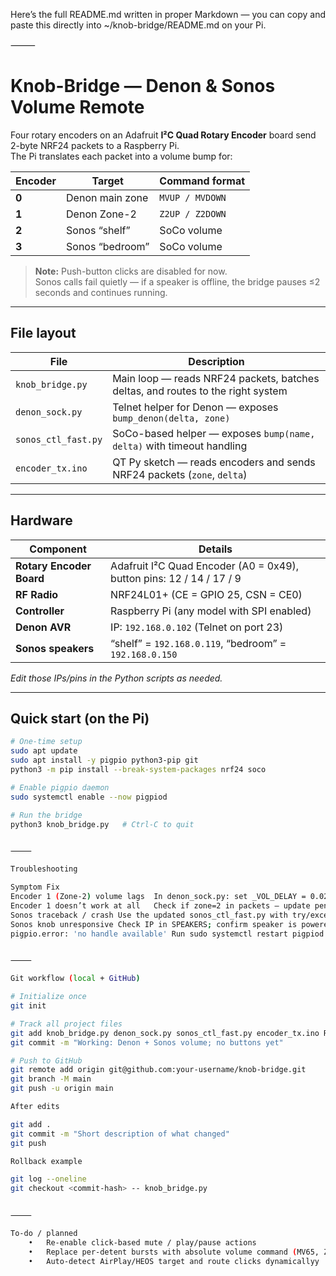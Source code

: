 Here’s the full README.md written in proper Markdown — you can copy and paste this directly into ~/knob-bridge/README.md on your Pi.

⸻


# Knob-Bridge — Denon & Sonos Volume Remote

Four rotary encoders on an Adafruit **I²C Quad Rotary Encoder** board send
2-byte NRF24 packets to a Raspberry Pi.  
The Pi translates each packet into a volume bump for:

| Encoder | Target            | Command format          |
|---------|-------------------|-------------------------|
| **0**   | Denon main zone   | `MVUP / MVDOWN`         |
| **1**   | Denon Zone-2      | `Z2UP / Z2DOWN`         |
| **2**   | Sonos “shelf”     | SoCo volume             |
| **3**   | Sonos “bedroom”   | SoCo volume             |

> **Note:** Push-button clicks are disabled for now.  
> Sonos calls fail quietly — if a speaker is offline, the bridge pauses ≤2 seconds and continues running.

---

## File layout

| File               | Description |
|--------------------|-------------|
| `knob_bridge.py`   | Main loop — reads NRF24 packets, batches deltas, and routes to the right system |
| `denon_sock.py`    | Telnet helper for Denon — exposes `bump_denon(delta, zone)` |
| `sonos_ctl_fast.py`| SoCo-based helper — exposes `bump(name, delta)` with timeout handling |
| `encoder_tx.ino`   | QT Py sketch — reads encoders and sends NRF24 packets (`zone`, `delta`) |

---

## Hardware

| Component            | Details |
|----------------------|---------|
| **Rotary Encoder Board** | Adafruit I²C Quad Encoder (A0 = 0x49), button pins: 12 / 14 / 17 / 9 |
| **RF Radio**         | NRF24L01+ (CE = GPIO 25, CSN = CE0) |
| **Controller**       | Raspberry Pi (any model with SPI enabled) |
| **Denon AVR**        | IP: `192.168.0.102` (Telnet on port 23) |
| **Sonos speakers**   | “shelf” = `192.168.0.119`, “bedroom” = `192.168.0.150` |

*Edit those IPs/pins in the Python scripts as needed.*

---

## Quick start (on the Pi)

```bash
# One-time setup
sudo apt update
sudo apt install -y pigpio python3-pip git
python3 -m pip install --break-system-packages nrf24 soco

# Enable pigpio daemon
sudo systemctl enable --now pigpiod

# Run the bridge
python3 knob_bridge.py   # Ctrl-C to quit


⸻

Troubleshooting

Symptom	Fix
Encoder 1 (Zone-2) volume lags	In denon_sock.py: set _VOL_DELAY = 0.02 and avoid redundant Z2ON calls
Encoder 1 doesn’t work at all	Check if zone=2 in packets — update pending[2] block if needed
Sonos traceback / crash	Use the updated sonos_ctl_fast.py with try/except and socket.setdefaulttimeout(2)
Sonos knob unresponsive	Check IP in SPEAKERS; confirm speaker is powered on and not grouped/muted
pigpio.error: 'no handle available'	Run sudo systemctl restart pigpiod


⸻

Git workflow (local + GitHub)

# Initialize once
git init

# Track all project files
git add knob_bridge.py denon_sock.py sonos_ctl_fast.py encoder_tx.ino README.md
git commit -m "Working: Denon + Sonos volume; no buttons yet"

# Push to GitHub
git remote add origin git@github.com:your-username/knob-bridge.git
git branch -M main
git push -u origin main

After edits

git add .
git commit -m "Short description of what changed"
git push

Rollback example

git log --oneline
git checkout <commit-hash> -- knob_bridge.py


⸻

To-do / planned
	•	Re-enable click-based mute / play/pause actions
	•	Replace per-detent bursts with absolute volume command (MV65, Z275, etc)
	•	Auto-detect AirPlay/HEOS target and route clicks dynamicallyy

